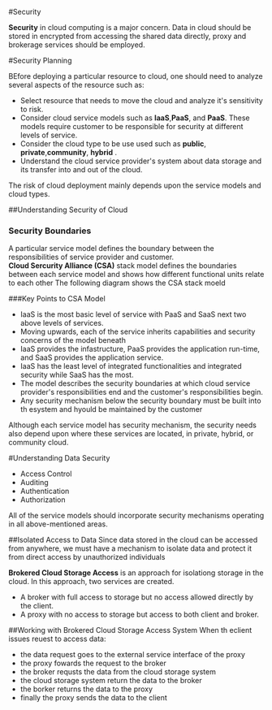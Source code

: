 #Security

**Security**  in cloud computing is a major concern.  Data in cloud should be stored in encrypted from accessing the shared data directly, proxy and brokerage
services should be employed.



#Security Planning

BEfore deploying a particular resource to cloud, one should need to analyze several aspects of the resource
such as:

-   Select resource that needs to move the cloud and analyze it's sensitivity to risk.
-   Consider cloud service models such as **IaaS**,**PaaS**, and **PaaS**.  These models require customer to be responsible for security at different levels of service.
-   Consider the cloud type to be use used such as **public**, **private**,**community**, **hybrid** .
-   Understand the cloud service provider's system about data storage and its transfer into and out of the cloud.


The risk of cloud deployment mainly depends upon the service models and cloud types.



##Understanding Security of Cloud
### Security Boundaries

A particular service model defines the boundary between
the responsibilities of service  provider and customer.  
**Cloud Sercurity Alliance  (CSA)** stack model defines the boundaries  between each service model and shows how different functional units relate to each other  The following diagram shows the CSA stack moeld




###Key Points to CSA Model

-   IaaS is the most basic level of service with PaaS and SaaS next two above levels of services.
-   Moving upwards, each of the service inherits capabilities and security concerns of the model beneath
-   IaaS provides the infastructure, PaaS provides the application run-time, and SaaS provides the application service.
-   IaaS has the least level of integrated functionalities and integrated security while SaaS has the most.
-   The model describes the security boundaries at which cloud service provider's responsibilities end and the customer's responsibilities begin.
-   Any security mechanism below the security boundary must be built  into th esystem and hyould be maintained by the customer


Although each service model has security mechanism, the security needs also depend upon where these services are located, in private, hybrid, or community cloud.



#Understanding Data Security
-   Access Control
-   Auditing
-   Authentication
-   Authorization

All of the service models should incorporate security mechanisms operating in all above-mentioned areas.


##Isolated Access to Data
Since data stored in the cloud can be accessed from anywhere, we must have a mechanism to isolate data and protect it from direct access by unauthorized individuals

**Brokered Cloud Storage Access**  is an approach for isolationg storage in the cloud.  In this approach, two services are created.

-   A broker with full access to storage but no access allowed directly by the client.
-   A proxy with no access to storage but access to both client and broker.



##Working with Brokered Cloud Storage Access System
When th eclient issues reuest to access data:
-   the data request goes to the external service interface of the proxy
-   the proxy fowards the request to the broker
-   the broker requsts the data from the cloud storage system
-   the cloud storage system return the data to the broker
-   the borker returns the data to the proxy
-  finally the proxy sends the data to the client









